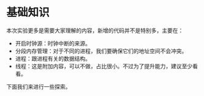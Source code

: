 # 基础知识

本次实验更多是需要大家理解的内容，新增的代码并不是特别多，主要在：

* 开启时钟源：时钟中断的来源。
* 分段内存管理：对于不同的进程，我们要确保它们的地址空间不会冲突。
* 进程：跟进程有关的数据结构。
* 线程：这是附加内容，可以不做，占比很小。不过为了提升能力，建议至少看看。

下面我们来进行一些探索。

